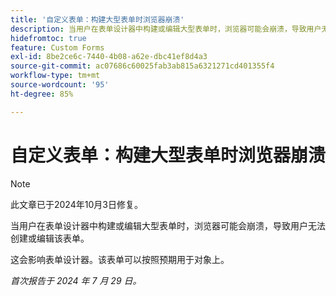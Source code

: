```yaml
---
title: '自定义表单：构建大型表单时浏览器崩溃'
description: 当用户在表单设计器中构建或编辑大型表单时，浏览器可能会崩溃，导致用户无法创建或编辑该表单。
hidefromtoc: true
feature: Custom Forms
exl-id: 8be2ce6c-7440-4b08-a62e-dbc41ef8d4a3
source-git-commit: ac07686c60025fab3ab815a6321271cd401355f4
workflow-type: tm+mt
source-wordcount: '95'
ht-degree: 85%

---
```


# 自定义表单：构建大型表单时浏览器崩溃

>[!NOTE]
>
>此文章已于2024年10月3日修复。

当用户在表单设计器中构建或编辑大型表单时，浏览器可能会崩溃，导致用户无法创建或编辑该表单。

这会影响表单设计器。该表单可以按照预期用于对象上。

_首次报告于 2024 年 7 月 29 日。_

